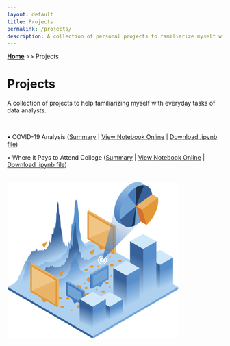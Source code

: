 ```yaml
---
layout: default
title: Projects
permalink: /projects/
description: A collection of personal projects to familiarize myself with everyday tasks of data analysts.
---
```

**[Home](../)** >> Projects
# Projects

A collection of projects to help familiarizing myself with everyday tasks of data analysts.

<br>

• COVID-19 Analysis ([Summary](#) | <a href="https://nbviewer.jupyter.org/github/xyjiang970/_notebooks/blob/main/Covid-data-analysis.ipynb" target="_blank">View Notebook Online</a> | <a href="https://xyjiang970.github.io/_notebooks/Covid-data-analysis.ipynb" target="_blank">Download .ipynb file</a>)

• Where it Pays to Attend College ([Summary](#) | [View Notebook Online](#) | [Download .ipynb file](#))

<br>

<img src="/projects/projects_page_image.png" alt="projects_page_image" width="400">

